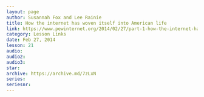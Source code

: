 ```yaml
---
layout: page
author: Susannah Fox and Lee Rainie
title: How the internet has woven itself into American life
link: https://www.pewinternet.org/2014/02/27/part-1-how-the-internet-has-woven-itself-into-american-life/
category: Lesson Links
date: Feb 27, 2014
lesson: 21
audio: 
audio2: 
audio3: 
star: 
archive: https://archive.md/7zLxN
series: 
seriesnr: 
---
```

